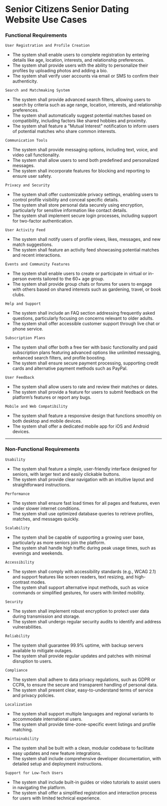 # Senior Citizens Senior Dating Website Use Cases
### Functional Requirements

	User Registration and Profile Creation
* The system shall enable users to complete registration by entering details like age, location, interests, and relationship preferences.
* The system shall provide users with the ability to personalize their profiles by uploading photos and adding a bio.
* The system shall verify user accounts via email or SMS to confirm their authenticity.
<!-- list end -->
	Search and Matchmaking System
* The system shall provide advanced search filters, allowing users to search by criteria such as age range, location, interests, and relationship preferences.
* The system shall automatically suggest potential matches based on compatibility, including factors like shared hobbies and proximity.
* The system shall feature a "Mutual Interest" notification to inform users of potential matches who share common interests.
<!-- list end -->
	Communication Tools  
* The system shall provide messaging options, including text, voice, and video call functionality.  
* The system shall allow users to send both predefined and personalized messages.  
* The system shall incorporate features for blocking and reporting to ensure user safety.
<!-- list end -->
	Privacy and Security
* The system shall offer customizable privacy settings, enabling users to control profile visibility and conceal specific details.  
* The system shall store personal data securely using encryption, particularly for sensitive information like contact details.  
* The system shall implement secure login processes, including support for two-factor authentication.
<!-- list end -->
	User Activity Feed  
* The system shall notify users of profile views, likes, messages, and new match suggestions.  
* The system shall feature an activity feed showcasing potential matches and recent interactions.
<!-- list end -->
	Events and Community Features  
* The system shall enable users to create or participate in virtual or in-person events tailored to the 60+ age group.  
* The system shall provide group chats or forums for users to engage with others based on shared interests such as gardening, travel, or book clubs.
<!-- list end -->
	Help and Support
* The system shall include an FAQ section addressing frequently asked questions, particularly focusing on concerns relevant to older adults.  
* The system shall offer accessible customer support through live chat or phone service.
<!-- list end -->
	Subscription Plans
* The system shall offer both a free tier with basic functionality and paid subscription plans featuring advanced options like unlimited messaging, enhanced search filters, and profile boosting.  
* The system shall ensure secure payment processing, supporting credit cards and alternative payment methods such as PayPal.
<!-- list end -->
	User Feedback 
* The system shall allow users to rate and review their matches or dates.  
* The system shall provide a feature for users to submit feedback on the platform’s features or report any bugs.
<!-- list end -->
	Mobile and Web Compatibility 
* The system shall feature a responsive design that functions smoothly on both desktop and mobile devices.  
* The system shall offer a dedicated mobile app for iOS and Android devices.
<!-- list end -->
--------------------------------------------------
### Non-Functional Requirements

	Usability
* The system shall feature a simple, user-friendly interface designed for seniors, with larger text and easily clickable buttons.  
* The system shall provide clear navigation with an intuitive layout and straightforward instructions.
<!-- list end -->
	Performance 
* The system shall ensure fast load times for all pages and features, even under slower internet conditions.  
* The system shall use optimized database queries to retrieve profiles, matches, and messages quickly.
<!-- list end -->
	Scalability 
* The system shall be capable of supporting a growing user base, particularly as more seniors join the platform.  
* The system shall handle high traffic during peak usage times, such as evenings and weekends.
<!-- list end -->
	Accessibility 
* The system shall comply with accessibility standards (e.g., WCAG 2.1) and support features like screen readers, text resizing, and high-contrast modes.  
* The system shall support alternative input methods, such as voice commands or simplified gestures, for users with limited mobility.
<!-- list end -->
	Security 
* The system shall implement robust encryption to protect user data during transmission and storage.  
* The system shall undergo regular security audits to identify and address vulnerabilities.
<!-- list end -->
	Reliability 
* The system shall guarantee 99.9% uptime, with backup servers available to mitigate outages.  
* The system shall provide regular updates and patches with minimal disruption to users.
<!-- list end -->
	Compliance  
* The system shall adhere to data privacy regulations, such as GDPR or CCPA, to ensure the secure and transparent handling of personal data.  
* The system shall present clear, easy-to-understand terms of service and privacy policies.
<!-- list end -->
	Localization  
* The system shall support multiple languages and regional variants to accommodate international users.  
* The system shall provide time-zone-specific event listings and profile matching.
<!-- list end -->
	Maintainability
* The system shall be built with a clean, modular codebase to facilitate easy updates and new feature integrations.  
* The system shall include comprehensive developer documentation, with detailed setup and deployment instructions.
<!-- list end -->
	Support for Low-Tech Users 
* The system shall include built-in guides or video tutorials to assist users in navigating the platform.  
* The system shall offer a simplified registration and interaction process for users with limited technical experience.
<!-- list end -->
